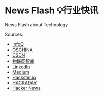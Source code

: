 # News Flash 💡行业快讯


News Flash about Technology



Sources:

- [InfoQ](https://www.infoq.cn)
- [OSCHINA](https://www.oschina.net)
- [CSDN](https://www.csdn.net)
- [物联网智库](https://www.iot101.com)
- [LinkedIn](https://www.linkedin.com)
- [Medium](https://medium.com)
- [Hackster.io](https://www.hackster.io)
- [HACKADAY](https://hackaday.com)
- [Hacker News](https://news.ycombinator.com)
